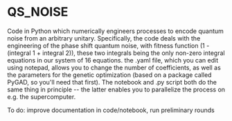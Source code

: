 # QS_NOISE
Code in Python which numerically engineers processes to encode quantum noise from an arbitrary unitary. Specifically, the code deals with the engineering of the phase shift quantum noise, with fitness function (1 - (integral 1 + integral 2)), these two integrals being the only non-zero integral equations in our system of 16 equations. the .yaml file, which you can edit using notepad, allows you to change the number of coefficients, as well as the parameters for the genetic optimization (based on a package called PyGAD, so you'll need that first). The notebook and .py script both do the same thing in principle -- the latter enables you to parallelize the process on e.g. the supercomputer. 

To do: improve documentation in code/notebook, run preliminary rounds 


